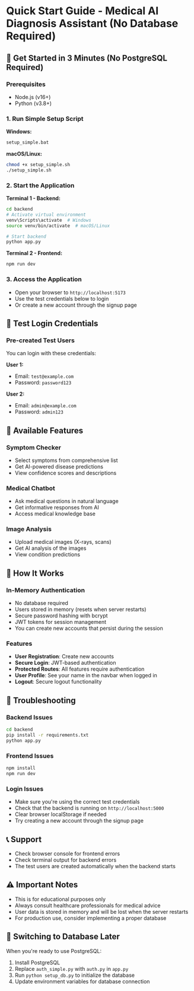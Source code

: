 # Quick Start Guide - Medical AI Diagnosis Assistant (No Database Required)

## 🚀 Get Started in 3 Minutes (No PostgreSQL Required)

### Prerequisites
- Node.js (v16+)
- Python (v3.8+)

### 1. Run Simple Setup Script
**Windows:**
```bash
setup_simple.bat
```

**macOS/Linux:**
```bash
chmod +x setup_simple.sh
./setup_simple.sh
```

### 2. Start the Application

**Terminal 1 - Backend:**
```bash
cd backend
# Activate virtual environment
venv\Scripts\activate  # Windows
source venv/bin/activate  # macOS/Linux

# Start backend
python app.py
```

**Terminal 2 - Frontend:**
```bash
npm run dev
```

### 3. Access the Application
- Open your browser to `http://localhost:5173`
- Use the test credentials below to login
- Or create a new account through the signup page

## 🔐 Test Login Credentials

### Pre-created Test Users
You can login with these credentials:

**User 1:**
- Email: `test@example.com`
- Password: `password123`

**User 2:**
- Email: `admin@example.com`
- Password: `admin123`

## 🏥 Available Features

### Symptom Checker
- Select symptoms from comprehensive list
- Get AI-powered disease predictions
- View confidence scores and descriptions

### Medical Chatbot
- Ask medical questions in natural language
- Get informative responses from AI
- Access medical knowledge base

### Image Analysis
- Upload medical images (X-rays, scans)
- Get AI analysis of the images
- View condition predictions

## 🔧 How It Works

### In-Memory Authentication
- No database required
- Users stored in memory (resets when server restarts)
- Secure password hashing with bcrypt
- JWT tokens for session management
- You can create new accounts that persist during the session

### Features
- **User Registration**: Create new accounts
- **Secure Login**: JWT-based authentication
- **Protected Routes**: All features require authentication
- **User Profile**: See your name in the navbar when logged in
- **Logout**: Secure logout functionality

## 🔧 Troubleshooting

### Backend Issues
```bash
cd backend
pip install -r requirements.txt
python app.py
```

### Frontend Issues
```bash
npm install
npm run dev
```

### Login Issues
- Make sure you're using the correct test credentials
- Check that the backend is running on `http://localhost:5000`
- Clear browser localStorage if needed
- Try creating a new account through the signup page

## 📞 Support
- Check browser console for frontend errors
- Check terminal output for backend errors
- The test users are created automatically when the backend starts

## ⚠️ Important Notes
- This is for educational purposes only
- Always consult healthcare professionals for medical advice
- User data is stored in memory and will be lost when the server restarts
- For production use, consider implementing a proper database

## 🔄 Switching to Database Later
When you're ready to use PostgreSQL:
1. Install PostgreSQL
2. Replace `auth_simple.py` with `auth.py` in `app.py`
3. Run `python setup_db.py` to initialize the database
4. Update environment variables for database connection 